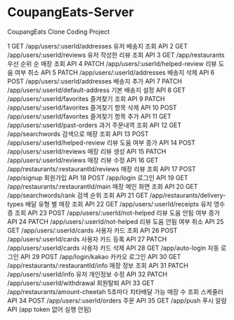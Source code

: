 # CoupangEats-Server
CoupangEats Clone Coding Project


1	  GET	/app/users/:userId/addresses	유저 배송지 조회 API
2	  GET	/app/users/:userId/reviews	유저 작성한 리뷰 조회 API
3	  GET	/app/restaurants	우선 순위 순 매장 조회 API
4	  PATCH	/app/users/:userId/helped-review	리뷰 도움 여부 취소 API
5	  PATCH	/app/users/:userId/addresses	배송지 삭제 API
6	  POST	/app/users/:userId/addresses	배송지 추가 API
7	  PATCH	/app/users/:userId/default-address	기본 배송지 설정 API
8	  GET	/app/users/:userId/favorites	즐겨찾기 조회 API
9	  PATCH	/app/users/:userId/favorites	즐겨찾기 항목 삭제 API
10	POST	/app/users/:userId/favorites	즐겨찾기 항목 추가 API
11	GET	/app/users/:userId/past-orders	과거 주문내역 조회 API
12	GET	/app/searchwords	검색으로 매장 조회 API
13	POST	/app/users/:userId/helped-review	리뷰 도움 여부 증가 API
14	POST	/app/users/:userId/reviews	매장 리뷰 생성 API
15	PATCH	/app/users/:userId/reviews	매장 리뷰 수정 API
16	GET	/app/restaurants/:restaurantId/reviews	매장 리뷰 조회 API
17	POST	/app/signup	회원가입 API
18	POST	/app/login	로그인 API
19	GET	/app/restaurants/:restaurantId/main	매장 메인 화면 조회 API
20	GET	/app/searchwords/rank	검색 순위 조회 API
21	GET	/app/restaurants/delivery-types	배달 유형 별 매장 조회 API
22	GET	/app/users/:userId/receipts	유저 영수증 조회 API
23	POST	/app/users/:userId/not-helped	리뷰 도움 안됨 여부 증가 API
24	PATCH	/app/users/:userId/not-helped	리뷰 도움 안됨 여부 취소 API
25	GET	/app/users/:userId/cards	사용자 카드 조회 API
26	POST	/app/users/:userId/cards	사용자 카드 등록 API
27	PATCH	/app/users/:userId/cards	사용자 카드 삭제 API
28	GET	/app/auto-login	자동 로그인 API
29	POST	/app/login/kakao	카카오 로그인 API
30	GET	/app/restaurants/:restaurantId/info	매장 정보 조회 API
31	PATCH	/app/users/:userId/info	유저 개인정보 수정 API
32	PATCH	/app/users/:userId/withdrawal	회원탈퇴 API
33	GET	/app/restaurants/amount-cheetah	5초마다 치타배달 가능 매장 수  조회 스케줄러 API
34	POST	/app/users/:userId/orders	주문 API
35	GET	/app/push	푸시 알람 API (app token 없어 실행 안됨)

